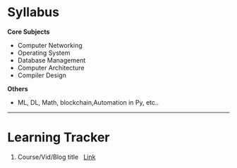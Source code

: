 # Syllabus
__Core Subjects__
- Computer Networking
- Operating System
- Database Management
- Computer Architecture
- Compiler Design

__Others__
- ML, DL, Math, blockchain,Automation in Py, etc..

---

# Learning Tracker
1. Course/Vid/Blog title &nbsp; [Link](linkaddress)